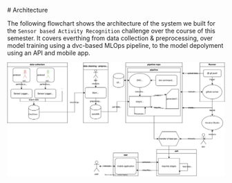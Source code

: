 # Architecture

The following flowchart shows the architecture of the system we built for the `Sensor based Activity Recognition` challenge over the course of this semester. It covers everthing from data collection & preprocessing, over model training using a dvc-based MLOps pipeline, to the model depolyment using an API and mobile app.

![Architecture](./images/architecture.drawio.svg)
